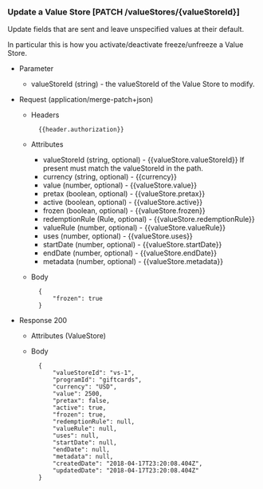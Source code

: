 ### Update a Value Store [PATCH /valueStores/{valueStoreId}]

Update fields that are sent and leave unspecified values at their default.

In particular this is how you activate/deactivate freeze/unfreeze a Value Store.

+ Parameter
    + valueStoreId (string) - the valueStoreId of the Value Store to modify.

+ Request (application/merge-patch+json)
    + Headers
    
            {{header.authorization}}

    + Attributes
        + valueStoreId (string, optional) - {{valueStore.valueStoreId}}  If present must match the valueStoreId in the path.
        + currency (string, optional) - {{currency}}
        + value (number, optional) - {{valueStore.value}}
        + pretax (boolean, optional) - {{valueStore.pretax}}
        + active (boolean, optional) - {{valueStore.active}}
        + frozen (boolean, optional) - {{valueStore.frozen}}
        + redemptionRule (Rule, optional) - {{valueStore.redemptionRule}}
        + valueRule (number, optional) - {{valueStore.valueRule}}
        + uses (number, optional) - {{valueStore.uses}}
        + startDate (number, optional) - {{valueStore.startDate}}
        + endDate (number, optional) - {{valueStore.endDate}}
        + metadata (number, optional) - {{valueStore.metadata}}
        
    + Body
    
            {
                "frozen": true
            }
    
+ Response 200
    + Attributes (ValueStore)

    + Body
    
            {
                "valueStoreId": "vs-1",
                "programId": "giftcards",
                "currency": "USD",
                "value": 2500, 
                "pretax": false,
                "active": true,
                "frozen": true,
                "redemptionRule": null,
                "valueRule": null,
                "uses": null,
                "startDate": null,
                "endDate": null,
                "metadata": null,
                "createdDate": "2018-04-17T23:20:08.404Z",
                "updatedDate": "2018-04-17T23:20:08.404Z"
            }
